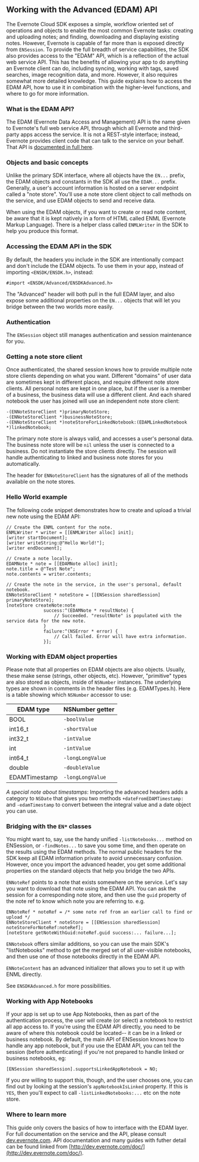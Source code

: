 Working with the Advanced (EDAM) API
---

The Evernote Cloud SDK exposes a simple, workflow oriented set of operations and objects to enable the most common Evernote tasks: creating and uploading notes; and finding, downloading and displaying existing notes. However, Evernote is capable of far more than is exposed directly from `ENSession`. To provide the full breadth of service capabilities, the SDK also provides access to the "EDAM" API, which is a reflection of the actual web service API. This has the benefits of allowing your app to do anything an Evernote client can do, including syncing, working with tags, saved searches, image recognition data, and more. However, it also requires somewhat more detailed knowledge. This guide explains how to access the EDAM API, how to use it in combination with the higher-level functions, and where to go for more information.

### What is the EDAM API?

The EDAM (Evernote Data Access and Management) API is the name given to Evernote's full web service API, through which all Evernote and third-party apps access the service. It is not a REST-style interface; instead, Evernote provides client code that can talk to the service on your behalf. That API is [documented in full here](http://dev.evernote.com/doc/reference/). 

### Objects and basic concepts

Unlike the primary SDK interface, where all objects have the `EN...` prefix, the EDAM objects and constants in the SDK all use the `EDAM...` prefix. Generally, a user's account information is hosted on a server endpoint called a "note store". You'll use a note store client object to call methods on the service, and use EDAM objects to send and receive data. 

When using the EDAM objects, if you want to create or read note content, be aware that it is kept natively in a form of HTML called ENML (Evernote Markup Language). There is a helper class called `ENMLWriter` in the SDK to help you produce this format.

### Accessing the EDAM API in the SDK

By default, the headers you include in the SDK are intentionally compact and don't include the EDAM objects. To use them in your app, instead of importing `<ENSDK/ENSDK.h>`, instead:

    #import <ENSDK/Advanced/ENSDKAdvanced.h>

The "Advanced" header will both pull in the full EDAM layer, and also expose some additional properties on the `EN...` objects that will let you bridge between the two worlds more easily. 

### Authentication

The `ENSession` object still manages authentication and session maintenance for you. 

### Getting a note store client

Once authenticated, the shared session knows how to provide multiple note store clients depending on what you want. Different "domains" of user data are sometimes kept in different places, and require different note store clients. All personal notes are kept in one place, but if the user is a member of a business, the business data will use a different client. And each shared notebook the user has joined will use an independent note store client:

    -(ENNoteStoreClient *)primaryNoteStore;
    -(ENNoteStoreClient *)businessNoteStore;
    -(ENNoteStoreClient *)noteStoreForLinkedNotebook:(EDAMLinkedNotebook *)linkedNotebook;

The primary note store is always valid, and accesses a user's personal data. The business note store will be `nil` unless the user is connected to a business. Do not instantiate the store clients directly. The session will handle authenticating to linked and business note stores for you automatically.

The header for `ENNoteStoreClient` has the signatures of all of the methods available on the note stores.

### Hello World example

The following code snippet demonstrates how to create and upload a trivial new note using the EDAM API:

    // Create the ENML content for the note.
    ENMLWriter * writer = [[ENMLWriter alloc] init];
    [writer startDocument];
    [writer writeString:@"Hello World!"];
    [writer endDocument];

	// Create a note locally.
    EDAMNote * note = [[EDAMNote alloc] init];
    note.title = @"Test Note";
    note.contents = writer.contents;
  
    // Create the note in the service, in the user's personal, default notebook.
    ENNoteStoreClient * noteStore = [[ENSession sharedSession] primaryNoteStore];
    [noteStore createNote:note 
				  success:^(EDAMNote * resultNote) {
					  // Succeeded. "resultNote" is populated with the service data for the new note.
				  } 
				  failure:^(NSError * error) {
					  // Call failed. Error will have extra information.
				  }];

### Working with EDAM object properties

Please note that all properties on EDAM objects are also objects. Usually, these make sense (strings, other objects, etc). However, "primitive" types are also stored as objects, inside of `NSNumber` instances. The underlying types are shown in comments in the header files (e.g. EDAMTypes.h). Here is a table showing which `NSNumber` accessor to use:

EDAM type  | NSNumber getter
------------- | -------------
BOOL  | `-boolValue`
int16_t | `-shortValue`
int32_t  | `-intValue`
int | `-intValue`
int64_t  | `-longLongValue`
double | `-doubleValue`
EDAMTimestamp | `-longLongValue`

*A special note about timestamps*: Importing the advanced headers adds a category to `NSDate` that gives you two methods `+dateFromEDAMTimestamp:` and `-edamTimestamp` to convert between the integral value and a date object you can use.

### Bridging with the `EN*` classes 

You might want to, say, use the handy unified `-listNotebooks...` method on ENSession, or `-findNotes...` to save you some time, and then operate on the results using the EDAM methods. The normal public headers for the SDK keep all EDAM information private to avoid unnecessary confusion. However, once you import the advanced header, you get some additional properties on the standard objects that help you bridge the two APIs. 

`ENNoteRef` points to a note that exists somewhere on the service. Let's say you want to download that note using the EDAM API. You can ask the session for a corresponding note store, and then use the `guid` property of the note ref to know which note you are referring to. e.g.

    ENNoteRef * noteRef = /* some note ref from an earlier call to find or upload */
    ENNoteStoreClient * noteStore = [[ENSession sharedSession] noteStoreForNoteRef:noteRef];
    [noteStore getNoteWithGuid:noteRef.guid success:... failure...];

`ENNotebook` offers similar additions, so you can use the main SDK's "listNotebooks" method to get the merged set of all user-visible notebooks, and then use one of those notebooks directly in the EDAM API. 

`ENNoteContent` has an advanced initializer that allows you to set it up with ENML directly.

See `ENSDKAdvanced.h` for more possibilities.

### Working with App Notebooks

If your app is set up to use App Notebooks, then as part of the authentication process, the user will create (or select) a notebook to restrict all app access to. If you're using the EDAM API directly, you need to be aware of where this notebook could be located-- it can be in a linked or business notebook. By default, the main API of ENSession knows how to handle any app notebook, but if you use the EDAM API, you can tell the session (before authenticating) if you're not prepared to handle linked or business notebooks, eg:

    [ENSession sharedSession].supportsLinkedAppNotebook = NO;

If you *are* willing to support this, though, and the user chooses one, you can find out by looking at the session's `appNotebookIsLinked` property. If this is `YES`, then you'll expect to call `-listLinkedNotebooks:...` etc on the note store.

### Where to learn more

This guide only covers the basics of how to interface with the EDAM layer. For full documentation on the service and the API, please consult [dev.evernote.com](http://dev.evernote.com). API documentation and many guides with futher detail can be found linked from [http://dev.evernote.com/doc/](http://dev.evernote.com/doc/).
